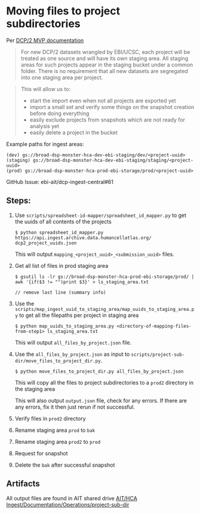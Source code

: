 # Moving files to project subdirectories

Per [DCP/2 MVP documentation](https://docs.google.com/document/d/1NsibP8g-NeLnksxlcBWQsSj5Zg_uimCDaAF1qB_qkjg/edit?ts=5ec6e28b&pli=1#heading=h.926y8csy88ms)
> For new DCP/2 datasets wrangled by EBI/UCSC, each project will be treated as one source and will have its own staging area. All staging areas for such projects appear in the staging bucket under a common folder. There is no requirement that all new datasets are segregated into one staging area per project.

> This will allow us to:
>    * start the import even when not all projects are exported yet
>    * import a small set and verify some things on the snapshot creation before doing everything
>    * easily exclude projects from snapshots which are not ready for analysis yet
>    * easily delete a project in the bucket

Example paths for ingest areas:
```
(dev) gs://broad-dsp-monster-hca-dev-ebi-staging/dev/<project-uuid>
(staging) gs://broad-dsp-monster-hca-dev-ebi-staging/staging/<project-uuid>
(prod) gs://broad-dsp-monster-hca-prod-ebi-storage/prod/<project-uuid>

```

GitHub Issue: ebi-ait/dcp-ingest-central#61

## Steps:
1. Use `scripts/spreadsheet-id-mapper/spreadsheet_id_mapper.py` to get the uuids of all contents of the projects
   ```
   $ python spreadsheet_id_mapper.py https://api.ingest.archive.data.humancellatlas.org/ dcp2_project_uuids.json
   ```
    This will output `mapping_<project_uuid>_<submission_uuid>` files.

1. Get all list of files in prod staging area
   ```
   $ gsutil ls -lr gs://broad-dsp-monster-hca-prod-ebi-storage/prod/ | awk '{if($3 != "")print $3}' > ls_staging_area.txt
   
   // remove last line (summary info)
   ```

1. Use the `scripts/map_ingest_uuid_to_staging_area/map_uuids_to_staging_area.py`  to get all the filepaths per project in staging area
   ```
   $ python map_uuids_to_staging_area.py <directory-of-mapping-files-from-step1> ls_staging_area.txt
   ```
    This will output `all_files_by_project.json` file.
     
1. Use the `all_files_by_project.json` as input to `scripts/project-sub-dir/move_files_to_project_dir.py`. 

   ```
   $ python move_files_to_project_dir.py all_files_by_project.json
   ```
   This will copy all the files to project subdirectories to a `prod2` directory in the staging area   
   
   This will also output `output.json` file, check for any errors. If there are any errors, fix it then just rerun if not successful.

1. Verify files in `prod2` directory

1. Rename staging area `prod` to `bak`

1. Rename staging area `prod2` to `prod`

1. Request for snapshot

1. Delete the `bak` after successful snapshot 

## Artifacts

All output files are found in AIT shared drive [AIT/HCA Ingest/Documentation/Operations/project-sub-dir](https://drive.google.com/drive/u/1/folders/1faEc9hwIYJCPPyL6d1DejP-Eegbq0XoW)   